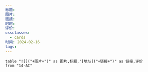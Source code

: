 ```yaml
---
标题: 
图片: 
链接: 
时时: 
评价: 
cssclasses:
  - cards
时间: 2024-02-16
tags:
---
```



```dataview
table "![]("+图片+")" as 图片,标题,"[地址]("+链接+")" as 链接,评价
from "14-AI"
```

